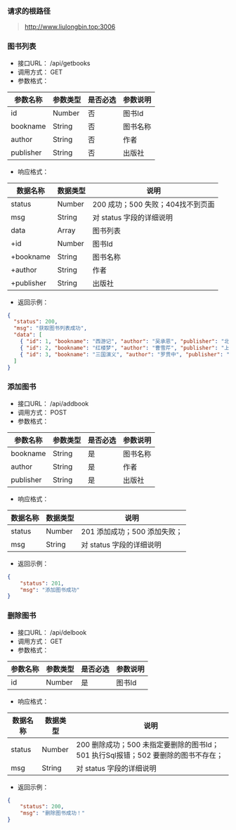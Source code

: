 ### 请求的根路径

> http://www.liulongbin.top:3006



### 图书列表

+ 接口URL：  /api/getbooks
+ 调用方式： GET
+ 参数格式：

| 参数名称  | 参数类型 | 是否必选 | 参数说明 |
| --------- | -------- | -------- | -------- |
| id        | Number   | 否       | 图书Id   |
| bookname  | String   | 否       | 图书名称 |
| author    | String   | 否       | 作者     |
| publisher | String   | 否       | 出版社   |

+ 响应格式：

| 数据名称   | 数据类型 | 说明                              |
| ---------- | -------- | --------------------------------- |
| status     | Number   | 200 成功；500 失败；404找不到页面 |
| msg        | String   | 对 status 字段的详细说明          |
| data       | Array    | 图书列表                          |
| +id        | Number   | 图书Id                            |
| +bookname  | String   | 图书名称                          |
| +author    | String   | 作者                              |
| +publisher | String   | 出版社                            |

+ 返回示例：

```json
{
  "status": 200,
  "msg": "获取图书列表成功",
  "data": [
    { "id": 1, "bookname": "西游记", "author": "吴承恩", "publisher": "北京图书出版社" },
    { "id": 2, "bookname": "红楼梦", "author": "曹雪芹", "publisher": "上海图书出版社" },
    { "id": 3, "bookname": "三国演义", "author": "罗贯中", "publisher": "北京图书出版社" }
  ]
}

```





### 添加图书

+ 接口URL：  /api/addbook
+ 调用方式： POST
+ 参数格式：

| 参数名称  | 参数类型 | 是否必选 | 参数说明 |
| --------- | -------- | -------- | -------- |
| bookname  | String   | 是       | 图书名称 |
| author    | String   | 是       | 作者     |
| publisher | String   | 是       | 出版社   |

+ 响应格式：

| 数据名称 | 数据类型 | 说明                         |
| -------- | -------- | ---------------------------- |
| status   | Number   | 201 添加成功；500 添加失败； |
| msg      | String   | 对 status 字段的详细说明     |

+ 返回示例：

```json
{
    "status": 201,
    "msg": "添加图书成功"
}
```





### 删除图书

+ 接口URL：  /api/delbook
+ 调用方式： GET
+ 参数格式：

| 参数名称 | 参数类型 | 是否必选 | 参数说明 |
| -------- | -------- | -------- | -------- |
| id       | Number   | 是       | 图书Id   |

+ 响应格式：

| 数据名称 | 数据类型 | 说明                                                         |
| -------- | -------- | ------------------------------------------------------------ |
| status   | Number   | 200 删除成功；500 未指定要删除的图书Id；501 执行Sql报错；502 要删除的图书不存在； |
| msg      | String   | 对 status 字段的详细说明                                     |

+ 返回示例：

```json
{
    "status": 200,
    "msg": "删除图书成功！"
}
```

